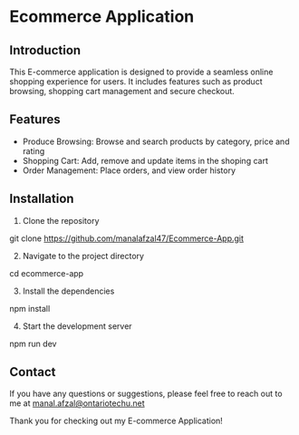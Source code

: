 # Ecommerce Application 

## Introduction 

This E-commerce application is designed to provide a seamless online shopping experience for users. It includes features such as product browsing, 
shopping cart management and secure checkout. 

## Features

- Produce Browsing: Browse and search products by category, price and rating
- Shopping Cart: Add, remove and update items in the shoping cart 
- Order Management: Place orders, and view order history 

## Installation 

1. Clone the repository

git clone https://github.com/manalafzal47/Ecommerce-App.git

2. Navigate to the project directory 

cd ecommerce-app

3. Install the dependencies

npm install

4. Start the development server 

npm run dev 


## Contact 

If you have any questions or suggestions, please feel free to reach out to me at manal.afzal@ontariotechu.net

Thank you for checking out my E-commerce Application!
